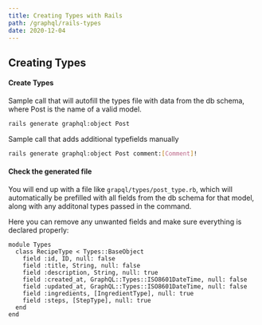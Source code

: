 ```yaml
---
title: Creating Types with Rails
path: /graphql/rails-types
date: 2020-12-04
---
```


## Creating Types

#### Create Types

Sample call that will autofill the types file with data from the db schema, where Post is the name of a valid model.

```bash
rails generate graphql:object Post
```

Sample call that adds additional typefields manually

```bash
rails generate graphql:object Post comment:[Comment]!
```

#### Check the generated file

You will end up with a file like `grapql/types/post_type.rb`, which will automatically be prefilled with all fields from the db schema for that model, along with any additonal types passed in the command.

Here you can remove any unwanted fields and make sure everything is declared properly:

```ru
module Types
  class RecipeType < Types::BaseObject
    field :id, ID, null: false
    field :title, String, null: false
    field :description, String, null: true
    field :created_at, GraphQL::Types::ISO8601DateTime, null: false
    field :updated_at, GraphQL::Types::ISO8601DateTime, null: false
    field :ingredients, [IngredientType], null: true
    field :steps, [StepType], null: true
  end
end
```
